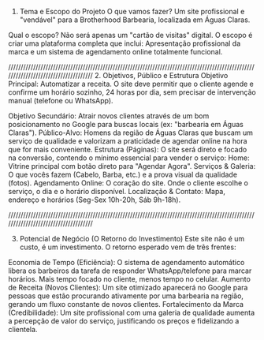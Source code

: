 1. Tema e Escopo do Projeto
  O que vamos fazer? Um site profissional e "vendável" para a Brotherhood Barbearia, localizada em Águas Claras.

  Qual o escopo? Não será apenas um "cartão de visitas" digital. O escopo é criar uma plataforma completa que inclui:
  Apresentação profissional da marca e um sistema de agendamento online totalmente funcional.

  /////////////////////////////////////////////////////////////////////////////////////////////////////////////////////////////////////
2. Objetivos, Público e Estrutura
Objetivo Principal: Automatizar a receita. O site deve permitir que o cliente agende e confirme um horário sozinho, 24 horas por dia, sem precisar de intervenção manual (telefone ou WhatsApp).

  Objetivo Secundário: Atrair novos clientes através de um bom posicionamento no Google para buscas locais (ex: "barbearia em Águas Claras").
  Público-Alvo: Homens da região de Águas Claras que buscam um serviço de qualidade e valorizam a praticidade de agendar online na hora que for mais conveniente.
  Estrutura (Páginas): O site será direto e focado na conversão, contendo o mínimo essencial para vender o serviço:
  Home: Vitrine principal com botão direto para "Agendar Agora".
  Serviços & Galeria: O que vocês fazem (Cabelo, Barba, etc.) e a prova visual da qualidade (fotos).
  Agendamento Online: O coração do site. Onde o cliente escolhe o serviço, o dia e o horário disponível.
  Localização & Contato: Mapa, endereço e horários (Seg-Sex 10h-20h, Sáb 9h-18h).

/////////////////////////////////////////////////////////////////////////////////////////////////////////////////////////////////////

3. Potencial de Negócio (O Retorno do Investimento)
Este site não é um custo, é um investimento. O retorno esperado vem de três frentes:

  Economia de Tempo (Eficiência): O sistema de agendamento automático libera os barbeiros da tarefa de responder WhatsApp/telefone para marcar horários. Mais tempo focado no cliente, menos tempo no celular.
  Aumento de Receita (Novos Clientes): Um site otimizado aparecerá no Google para pessoas que estão procurando ativamente por uma barbearia na região, gerando um fluxo constante de novos clientes.
  Fortalecimento da Marca (Credibilidade): Um site profissional com uma galeria de qualidade aumenta a percepção de valor do serviço, justificando os preços e fidelizando a clientela.
